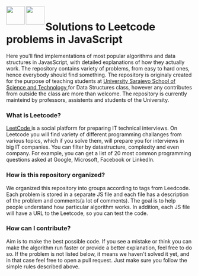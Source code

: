 <img src="https://upload.wikimedia.org/wikipedia/commons/thumb/9/99/Unofficial_JavaScript_logo_2.svg/480px-Unofficial_JavaScript_logo_2.svg.png" height="50px" align="left">

<img src="https://scontent.fbeg2-1.fna.fbcdn.net/v/t1.0-9/1507142_1156663634375565_2786233051577136014_n.png?oh=6bf7fd023308a91d531534f5d30bedbf&oe=58AC8285" height="50px" align="left">

<h1> Solutions to Leetcode problems in JavaScript </h1>
Here you'll find implementations of most popular algorithms and data structures in JavasScript, with detailed explanations of how they actually work. The repository contains variety of problems, from easy to hard ones, hence everybody should find something. The repository is originaly created for the purpose of teaching students at <a href="http://ssst.edu.ba/" target="_blank"> University Sarajevo School of Science and Technology </a> for Data Structures class, however any contributes from outside the class are more than welcome. The repository is currently mainteind by professors, assistents and students of the University. 

<h3> What is Leetcode? </h3>
<a href="https://leetcode.com/" target="_blank"> LeetCode </a> is a social platform for preparing IT technical interviews. On Leetcode you will find variety of different programming challanges from various topics, which if you solve them, will prepare you for interviews in big IT companies. You can filter by datastructure, complexity and even company. For example, you can get a list of 20 most common programming questions asked at Google, Microsoft, Facebook or LinkedIn.

<h3> How is this repository organized? </h3>
We organized this repository into groups according to tags from Leedcode. Each problem is stored in a separate JS file and each file has a description of the problem and comments(a lot of comments). The goal is to help people understand how particular algorithm works. In addition, each JS file will have a URL to the Leetcode, so you can test the code.  

<h3> How can I contribute? </h3>
Aim is to make the best possible code. If you see a mistake or think you can make the algorithm run faster or provide a better explanation, feel free to do so. If the problem is not listed below, it means we haven't solved it yet, and in that case feel free to open a pull request. Just make sure you follow the simple rules described above. 



